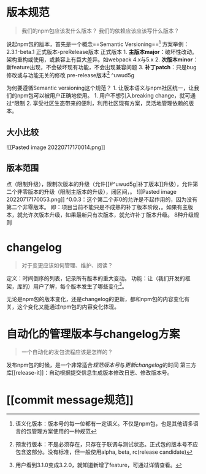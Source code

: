 # 版本规范
> 我们的npm包应该发什么版本？
> 我们的依赖应该应该写什么版本？

说起npm包的版本，首先是一个概念==Semantic Versioning==[^1] 
方案举例：
	2.3.1-beta.1
正式版本-preRelease版本
正式版本
	1. **主版本major**：破坏性改动。架构重构或使用，或兼容上有巨大差异。如webpack 4.x与5.x
	2. **次版本minor**：新feature出现，不会破坏现有功能，不会出现兼容问题
	3. **补丁patch**：只是bug修改或与功能无关的修改
pre-release版本[^2] ^uwud5g

为何要遵循Semantic versioning这个规范？
	1. 让版本语义与npm社区统一，让我们的npm包可以被用户正确地使用。
		1. 用户不想引入breaking change，就可通过^限制
	2. 享受社区生态带来的便利，利用社区现有方案，灵活地管理依赖的版本。
## 大小比较
![[Pasted image 20220717170014.png]]
## 版本范围
点（限制升级），限制次版本的升级（允许[[#^uwud5g|补丁版本]]升级），允许第二个非零版本的升级（限制主版本的升级），闭区间，。
![[Pasted image 20220717170053.png]]
^0.0.3：这个第二个非0的允许是不起作用的，因为没有第二个非零版本。
即：项目当前不能只是不成熟的补丁版本阶段，。如果有主版本，就允许次版本升级，如果最新只有次版本，就允许补丁版本升级。
8种升级规则
# changelog
>对于变更应该如何管理、维护、阅读？

定义：时间倒序的列表，记录所有版本的重大变动。
功能：让（我们开发的框架，库的）用户了解，每个版本发生了哪些变化[^3]。

无论是npm包的版本变化，还是changelog的更新，都和npm包的内容变化有关，这个变化又能通过npm包的内容变化体现。
# 自动化的管理版本与changelog方案
>一个自动化的发包流程应该是怎样的？

发布npm包的时候，是一个非常适合*规范版本号*与*更新changelog*的时间
第三方库[[release-it]]：自动根据提交信息生成版本修改日志、修改版本号。
# [[commit message规范]] 

[^1]: 语义化版本：版本号的每一位都有一定语义。不仅是npm包，也是其他请多语言的包管理方案使用的一种规范
[^2]: 预发行版本：不是必须存在，只存在于联调与测试状态。正式包的版本号不应包含这部分。没有标准，但一般使用alpha, beta, rc(release candidate)
[^3]: 用户看到3.1.0变成3.2.0，就知道新增了feature，可通过详情查看。